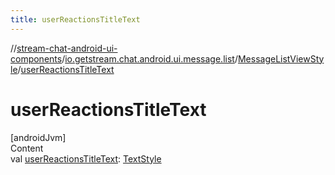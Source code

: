 ```yaml
---
title: userReactionsTitleText
---
```

//[stream-chat-android-ui-components](../../../index.md)/[io.getstream.chat.android.ui.message.list](../index.md)/[MessageListViewStyle](index.md)/[userReactionsTitleText](userReactionsTitleText.md)



# userReactionsTitleText  
[androidJvm]  
Content  
val [userReactionsTitleText](userReactionsTitleText.md): [TextStyle](../../io.getstream.chat.android.ui.common.style/TextStyle/index.md)  



